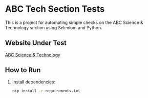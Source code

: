 # ABC Tech Section Tests

This is a project for automating simple checks on the ABC Science & Technology section using Selenium and Python.

## Website Under Test
[ABC Science & Technology](https://www.abc.net.au/news/topic/science-and-technology)

## How to Run
1. Install dependencies:
   ```bash
   pip install -r requirements.txt